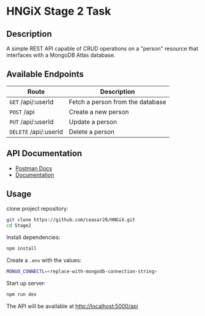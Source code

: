 # HNGiX Stage 2 Task

## Description

A simple REST API capable of CRUD operations on a "person" resource that interfaces with a MongoDB Atlas database.

## Available Endpoints

| Route                 | Description                      |
| --------------------- | -------------------------------- |
| `GET` /api/:userId    | Fetch a person from the database |
| `POST` /api           | Create a new person              |
| `PUT` /api/:userId    | Update a person                  |
| `DELETE` /api/:userId | Delete a person                  |

## API Documentation

- [Postman Docs](https://documenter.getpostman.com/view/20635269/2s9YC5zYca)
- [Documentation](./DOCUMENTATION.md)

## Usage

clone project repository:

```bash
git clone https://github.com/ceasar28/HNGiX.git
cd Stage2
```

Install dependencies:

```bash
npm install
```

Create a `.env` with the values:

```bash
MONGO_CONNECTL=<replace-with-mongodb-connection-string>
```

Start up server:

```bash
npm run dev
```

The API will be available at <http://localhost:5000/api>
